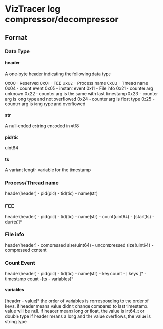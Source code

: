 # VizTracer log compressor/decompressor

## Format

### Data Type

#### header

A one-byte header indicating the following data type

0x00 - Reserved
0x01 - FEE
0x02 - Process name
0x03 - Thread name
0x04 - count event
0x05 - instant event
0x11 - File info
0x21 - counter arg unknown
0x22 - counter arg is the same with last timestamp
0x23 - counter arg is long type and not overflowed
0x24 - counter arg is float type
0x25 - counter arg is long type and overflowed


#### str

A null-ended cstring encoded in utf8

#### pid/tid

uint64

#### ts

A variant length variable for the timestamp.

### Process/Thread name

header(header) - pid(pid) - tid(tid) - name(str)

### FEE

header(header) - pid(pid) - tid(tid) - name(str) - count(uint64) - [start(ts) - dur(ts)]*

### File info

header(header) - compressed size(uint64) - uncompressed size(uint64) - compressed content

### Count Event

header(header) - pid(pid) - tid(tid) - name(str) - key count - [ keys ]* - timestamp count -[ts - variables]*

#### variables
[header - value]*
the order of variables is corresponding to the order of keys.
if header means value didn't change compared to last timestamp, value will be null.
if header means long or float, the value is int64_t or double type
if header means a long and the value overflows, the value is string type
